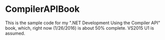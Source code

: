 # CompilerAPIBook
This is the sample code for my ".NET Development Using the Compiler API" book, which, right now (1/26/2016) is about 50% complete. VS2015 U1 is assumed.
